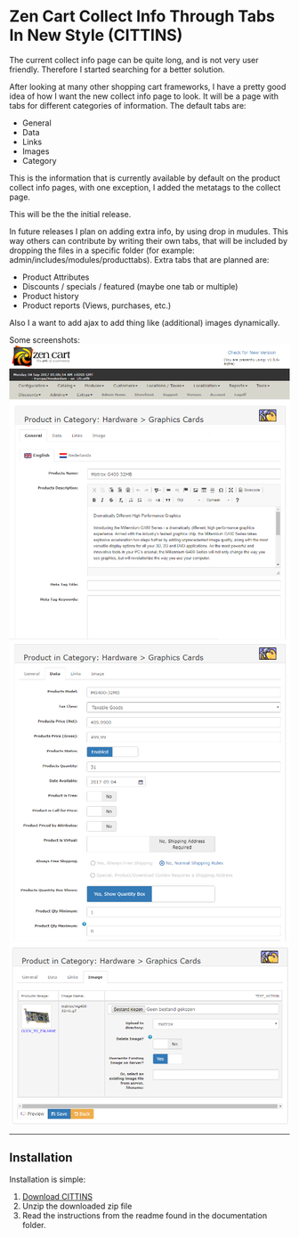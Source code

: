 # Zen Cart Collect Info Through Tabs In New Style (CITTINS)

The current collect info page can be quite long, and is not very user friendly. Therefore I started searching for a better solution.

After looking at many other shopping cart frameworks, I have a pretty good idea of how I want the new  collect info page to look.
It will be a page with tabs for different categories of information. The default tabs are:
 - General
 - Data
 - Links
 - Images
 - Category
 
This is the information that is currently available by default on the product collect info pages, with one exception, I added the metatags to the collect page.

This will be the the initial release.

In future releases I plan on adding extra info, by using drop in mudules. This way others can contribute by writing their own tabs, that will be included by dropping the files in a specific folder (for example: admin/includes/modules/producttabs).
Extra tabs that are planned are:
 - Product Attributes
 - Discounts / specials / featured (maybe one tab or multiple)
 - Product history
 - Product reports (Views, purchases, etc.)
 
Also I a want to add ajax to add thing like (additional) images dynamically.

Some screenshots:
![screenshot1](/Documentation/images/collect_info_01.png)
![screenshot2](/Documentation/images/collect_info_02.png)
![screenshot3](/Documentation/images/collect_info_03.png)

--------------------

Installation
------------

Installation is simple:

1. [Download CITTINS](https://github.com/Zen4All-nl/Zen-Cart-Collect-Info-Through-Tabs-In-New-Style/releases)
2. Unzip the downloaded zip file
3. Read the instructions from the readme found in the documentation folder.
